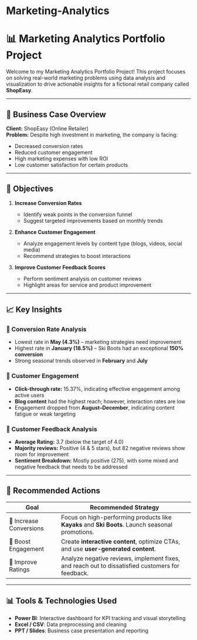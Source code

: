 # Marketing-Analytics
# 📊 Marketing Analytics Portfolio Project

Welcome to my Marketing Analytics Portfolio Project! This project focuses on solving real-world marketing problems using data analysis and visualization to drive actionable insights for a fictional retail company called **ShopEasy**.

---

## 🧠 Business Case Overview

**Client:** ShopEasy (Online Retailer)  
**Problem:** Despite high investment in marketing, the company is facing:
- Decreased conversion rates
- Reduced customer engagement
- High marketing expenses with low ROI
- Low customer satisfaction for certain products

---

## 📌 Objectives

1. **Increase Conversion Rates**
   - Identify weak points in the conversion funnel
   - Suggest targeted improvements based on monthly trends

2. **Enhance Customer Engagement**
   - Analyze engagement levels by content type (blogs, videos, social media)
   - Recommend strategies to boost interactions

3. **Improve Customer Feedback Scores**
   - Perform sentiment analysis on customer reviews
   - Highlight areas for service and product improvement

---

## 📈 Key Insights

### 🔹 Conversion Rate Analysis
- Lowest rate in **May (4.3%)** – marketing strategies need improvement
- Highest rate in **January (18.5%)** – Ski Boots had an exceptional **150% conversion**
- Strong seasonal trends observed in **February** and **July**

### 🔹 Customer Engagement
- **Click-through rate:** 15.37%, indicating effective engagement among active users
- **Blog content** had the highest reach; however, interaction rates are low
- Engagement dropped from **August–December**, indicating content fatigue or weak targeting

### 🔹 Customer Feedback Analysis
- **Average Rating:** 3.7 (below the target of 4.0)
- **Majority reviews:** Positive (4 & 5 stars), but 82 negative reviews show room for improvement
- **Sentiment Breakdown:** Mostly positive (275), with some mixed and negative feedback that needs to be addressed

---

## 🎯 Recommended Actions

| Goal | Recommended Strategy |
|------|----------------------|
| 🔼 Increase Conversions | Focus on high-performing products like **Kayaks** and **Ski Boots**. Launch seasonal promotions. |
| 🎥 Boost Engagement | Create **interactive content**, optimize CTAs, and use **user-generated content**. |
| 💬 Improve Ratings | Analyze negative reviews, implement fixes, and reach out to dissatisfied customers for feedback. |

---

## 📊 Tools & Technologies Used

- **Power BI**: Interactive dashboard for KPI tracking and visual storytelling
- **Excel / CSV**: Data preprocessing and cleaning
- **PPT / Slides**: Business case presentation and reporting



